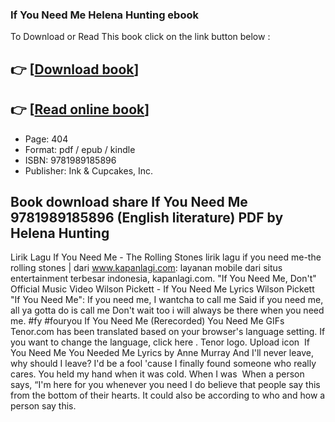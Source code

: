 ### If You Need Me Helena Hunting ebook

To Download or Read This book click on the link button below :

## 👉  [**[Download book](http://filesbooks.info/download.php?group=book&from=github.com&id=721835&lnk=1081 "Download book")**]

## 👉  [**[Read online book](http://filesbooks.info/download.php?group=book&from=github.com&id=721835&lnk=1081 "Read online book")**]


* Page: 404
* Format: pdf / epub / kindle
* ISBN: 9781989185896
* Publisher: Ink &amp; Cupcakes, Inc.



## Book download share If You Need Me 9781989185896 (English literature) PDF by Helena Hunting



 Lirik Lagu If You Need Me - The Rolling Stones lirik lagu if you need me-the rolling stones | dari www.kapanlagi.com: layanan mobile dari situs entertainment terbesar indonesia, kapanlagi.com.
 &quot;If You Need Me, Don&#039;t&quot; Official Music Video 
 Wilson Pickett - If You Need Me Lyrics Wilson Pickett &quot;If You Need Me&quot;: If you need me, I wantcha to call me Said if you need me, all ya gotta do is call me Don&#039;t wait too
 i will always be there when you need me. #fy #fouryou 
 If You Need Me (Rerecorded) 
 You Need Me GIFs Tenor.com has been translated based on your browser&#039;s language setting. If you want to change the language, click here . Tenor logo. Upload icon 
 If You Need Me 
 You Needed Me Lyrics by Anne Murray And I&#039;ll never leave, why should I leave? I&#039;d be a fool &#039;cause I finally found someone who really cares. You held my hand when it was cold. When I was 
 When a person says, “I&#039;m here for you whenever you need I do believe that people say this from the bottom of their hearts. It could also be according to who and how a person say this.






